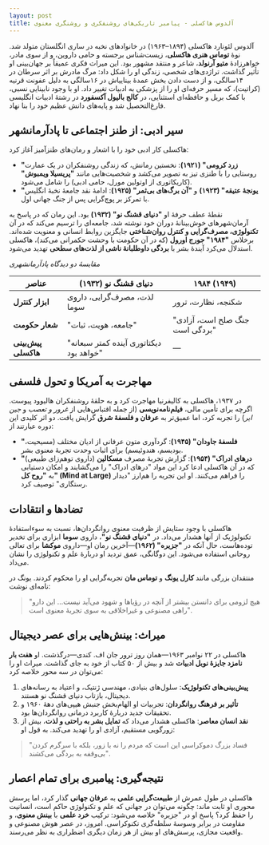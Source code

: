 ```yaml
---
layout: post
title: آلدوس هاکسلی - پیامبر تاریکی‌های روشنفکری و روشنگری معنوی
---
```


آلدوس لئونارد هاکسلی (۱۸۹۴–۱۹۶۳) در خانوادهای نخبه در ساری انگلستان متولد شد. نوهٔ **توماس هنری هاکسلی**، زیست‌شناس برجسته و حامی داروین، و از سوی مادر، خواهرزادهٔ **متیو آرنولد**، شاعر و منتقد مشهور بود. این میراث فکری عمیقاً بر جهان‌بینی او تأثیر گذاشت. تراژدی‌های شخصی، زندگی او را شکل داد: مرگ مادرش بر اثر سرطان در ۱۴سالگی، و از دست دادن بخش عمدهٔ بیناییاش در ۱۶سالگی به دلیل عفونت قرنیه (کراتیت)، که مسیر حرفه‌ای او را از پزشکی به ادبیات تغییر داد. او با وجود نابینایی نسبی، با کمک بریل و حافظه‌ای استثنایی، در **کالج بالیول آکسفورد** در رشتهٔ ادبیات انگلیسی فارغ‌التحصیل شد و پایه‌های دانش عظیم خود را بنا نهاد.  

## سیر ادبی: از طنز اجتماعی تا پادآرمانشهر  
هاکسلی کار ادبی خود را با اشعار و رمان‌های طنزآمیز آغاز کرد:  
- **"زرد کرومی" (۱۹۲۱)**: نخستین رمانش، که زندگی روشنفکران در یک عمارت روستایی را با طنزی تیز به تصویر می‌کشد و شخصیت‌هایی مانند **"پریسیلا ویمبوش"** (کاریکاتوری از اوتولین مورل، حامی ادبی) را شامل می‌شود.  
- **"یونجهٔ عتیقه" (۱۹۲۳)** و **"آن برگ‌های بی‌ثمر" (۱۹۲۵)**: ادامهٔ نقد جامعهٔ نخبهٔ انگلیس با تمرکز بر پوچ‌گرایی پس از جنگ جهانی اول.  

نقطهٔ عطف حرفهٔ او **"دنیای قشنگ نو" (۱۹۳۲)** بود. این رمان که در پاسخ به آرمان‌شهرهای خوش‌بینانهٔ دوران خود نوشته شد، جامعه‌ای را ترسیم می‌کند که در آن **تکنولوژی، مصرف‌گرایی و کنترل روان‌شناختی** جایگزین روابط انسانی و معنویت شده‌اند. برخلاس **"۱۹۸۴" جورج اورول** (که در آن حکومت با وحشت حکمرانی می‌کند)، هاکسلی استدلال می‌کرد آیندهٔ بشر با **بردگی داوطلبانهٔ ناشی از لذت‌های سطحی** تهدید می‌شود.  

*مقایسهٔ دو دیدگاه پادآرمانشهری*  

| **عناصر**          | **دنیای قشنگ نو (۱۹۳۲)**      | **۱۹۸۴ (۱۹۴۹)**             |  
|---------------------|-------------------------------|----------------------------|  
| **ابزار کنترل**     | لذت، مصرف‌گرایی، داروی سوما   | شکنجه، نظارت، ترور         |  
| **شعار حکومت**      | "جامعه، هویت، ثبات"          | "جنگ صلح است، آزادی بردگی است" |  
| **پیش‌بینی هاکسلی** | "دیکتاتوری آینده کمتر سبعانه خواهد بود" | —                          |  

## مهاجرت به آمریکا و تحول فلسفی  
در ۱۹۳۷، هاکسلی به کالیفرنیا مهاجرت کرد و به حلقهٔ روشنفکران هالیوود پیوست. اگرچه برای تأمین مالی، **فیلم‌نامه‌نویسی** (از جمله اقتباس‌هایی از *غرور و تعصب* و *جین ایر*) را تجربه کرد، اما عمیق‌تر به **عرفان و فلسفهٔ شرق** گرایش یافت. دو اثر کلیدی این دوره عبارتند از:  
- **"فلسفهٔ جاودان" (۱۹۴۵)**: گردآوری متون عرفانی از ادیان مختلف (مسیحیت، بودیسم، هندوئیسم) برای اثبات وحدت تجربهٔ معنوی بشر.  
- **"درهای ادراک" (۱۹۵۴)**: گزارش تجربهٔ مصرف **مسکالین** (داروی توهم‌زای طبیعی) که در آن هاکسلی ادعا کرد این مواد "درهای ادراک" را می‌گشایند و امکان دستیابی به **"روح کل" (Mind at Large)** را فراهم می‌کنند. او این تجربه را هم‌ارز "دیدار رستگاری" توصیف کرد.  

## تضادها و انتقادات  
هاکسلی با وجود ستایش از ظرفیت معنوی روانگردان‌ها، نسبت به سوءاستفادهٔ تکنولوژیک از آنها هشدار می‌داد. در **"دنیای قشنگ نو"**، داروی **سوما** ابزاری برای تخدیر توده‌هاست، حال آنکه در **"جزیره" (۱۹۶۲)**—آخرین رمان او—داروی **موکشا** برای تعالی روحانی استفاده می‌شود. این دوگانگی، عمق تردید او دربارهٔ علم و تکنولوژی را نشان می‌داد.

منتقدان بزرگی مانند **کارل یونگ** و **توماس مان** تجربه‌گرایی او را محکوم کردند. یونگ در نامه‌ای نوشت:  
> "هیچ لزومی برای دانستن بیشتر از آنچه در رؤیاها و شهود می‌آید نیست... این دارو راهی مصنوعی و غیراخلاقی به سوی تجربهٔ معنوی است".  

## میراث: بینش‌هایی برای عصر دیجیتال  
هاکسلی در ۲۲ نوامبر ۱۹۶۳—همان روز ترور جان اف. کندی—درگذشت. او **هفت بار نامزد جایزهٔ نوبل ادبیات** شد و بیش از ۵۰ کتاب از خود به جای گذاشت. میراث او را می‌توان در سه محور خلاصه کرد:  
1. **پیش‌بینی‌های تکنولوژیک**: سلول‌های بنیادی، مهندسی ژنتیک، و اعتیاد به رسانه‌های دیجیتال، بازتاب دنیای قشنگ نو هستند.  
2. **تأثیر بر فرهنگ روانگردان**: تجربیات او الهام‌بخش جنبش هیپی‌های دههٔ ۱۹۶۰ و تحقیقات جدید دربارهٔ کاربرد درمانی روانگردان‌ها بود.  
3. **نقد انسان معاصر**: هاکسلی هشدار می‌داد که **تمایل بشر به راحتی و لذت**، بیش از زورگویی مستقیم، آزادی او را تهدید می‌کند. به قول او:  
> "فساد بزرگ دموکراسی این است که مردم را نه با زور، بلکه با سرگرم کردن بی‌وقفه به بردگی می‌کشند".  

## نتیجه‌گیری: پیامبری برای تمام اعصار  
هاکسلی در طول عمرش از **طبیعت‌گرایی علمی** به **عرفان جهانی** گذار کرد، اما پرسش محوری او ثابت ماند: چگونه می‌توان در جهانی که علم و تکنولوژی حاکم است، انسانیت را حفظ کرد؟ پاسخ او در "جزیره" خلاصه می‌شود: ترکیب **خرد علمی** با **بینش معنوی**، و مقاومت در برابر وسوسهٔ سلطه‌گری تکنوکراسی. امروز، در عصر هوش مصنوعی و واقعیت مجازی، پرسش‌های او بیش از هر زمان دیگری اضطراری به نظر می‌رسند.
